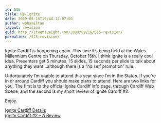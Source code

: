 ```yaml
---
id: 516
title: Re-Ignite
date: 2009-09-16T19:44:12-07:00
author: wbhamilton
layout: revision
guid: http://1twentyeight.com/2009/09/16/515-revision/
permalink: /515-revision/
---
```

Ignite Cardiff is happening again. This time it&#8217;s being held at the Wales Millennium Centre on Thursday, October 15th. I think Ignite is a really cool idea. Presenters get 5 minutes, 15 slides, 15 seconds per slide to talk about anything they want&#8230;although there is a &#8220;no self promotion&#8221; rule.

Unfortunately I&#8217;m unable to attend this year since I&#8217;m in the States. If you&#8217;re in or around Cardiff you should make plans to attend. Here are two links for you. The first is to the official Ignite Cardiff info page, through Cardiff Web Scene, and the second is my short review of Ignite Cardiff #2.

Enjoy.

[Ignite Cardiff Details](http://www.cardiffwebscene.com/)  
[Ignite Cardiff #2 &#8211; A Review](http://1twentyeight.com/2009/04/09/geek-is-the-new-rock/)